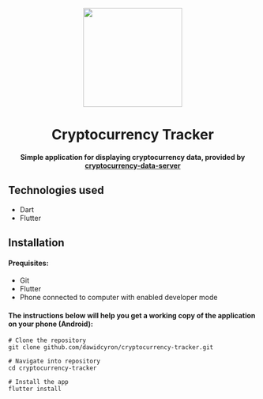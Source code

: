 <p align="middle"><img src="./logo.png" width="200px"></p>

<h1 style="text-align: center">Cryptocurrency Tracker</h1>

<h4 style="text-align: center"> Simple application for displaying cryptocurrency data, provided by <a href="">cryptocurrency-data-server</a></h4>

## Technologies used

* Dart
* Flutter

## Installation

#### Prequisites:

- Git
- Flutter
- Phone connected to computer with enabled developer mode

#### The instructions below will help you get a working copy of the application on your phone (Android):

````
# Clone the repository
git clone github.com/dawidcyron/cryptocurrency-tracker.git

# Navigate into repository
cd cryptocurrency-tracker

# Install the app
flutter install
````



#### 



